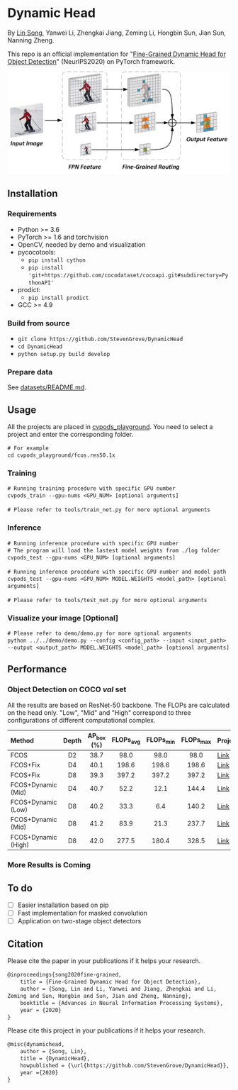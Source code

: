 # Dynamic Head
By [Lin Song](https://linsong.me), Yanwei Li, Zhengkai Jiang, Zeming Li, Hongbin Sun, Jian Sun, Nanning Zheng.

This repo is an official implementation for "[Fine-Grained Dynamic Head for Object Detection](https://proceedings.neurips.cc/paper/2020/file/7f6caf1f0ba788cd7953d817724c2b6e-Paper.pdf)" (NeurIPS2020) on PyTorch framework. 

<img src="demo/introduction.png" alt="introduce image"  />

## Installation
### Requirements
- Python >= 3.6
- PyTorch >= 1.6 and torchvision
- OpenCV, needed by demo and visualization
- pycocotools: 
	- `pip install cython`
	- `pip install 'git+https://github.com/cocodataset/cocoapi.git#subdirectory=PythonAPI'`
- prodict:
  - `pip install prodict`
- GCC >= 4.9

### Build from source
- `git clone https://github.com/StevenGrove/DynamicHead`
- `cd DynamicHead`
- `python setup.py build develop`
### Prepare data
See [datasets/README.md](datasets/README.md).

## Usage
All the projects are placed in  [cvpods_playground](cvpods_playground). You need to select a project and enter the corresponding folder.
```
# For example
cd cvpods_playground/fcos.res50.1x
```

### Training
```
# Running training procedure with specific GPU number
cvpods_train --gpu-nums <GPU_NUM> [optional arguments]

# Please refer to tools/train_net.py for more optional arguments
```

### Inference
```
# Running inference procedure with specific GPU number
# The program will load the lastest model weights from ./log folder
cvpods_test --gpu-nums <GPU_NUM> [optional arguments]

# Running inference procedure with specific GPU number and model path
cvpods_test --gpu-nums <GPU_NUM> MODEL.WEIGHTS <model_path> [optional arguments]

# Please refer to tools/test_net.py for more optional arguments
```

### Visualize your image [Optional]
```
# Please refer to demo/demo.py for more optional arguments
python ../../demo/demo.py --config <config_path> --input <input_path> --output <output_path> MODEL.WEIGHTS <model_path> [optional arguments]
```

## Performance

### Object Detection on COCO *val* set

All the results are based on ResNet-50 backbone. The FLOPs are calculated on the head only. "Low", "Mid" and "High" correspond to three configurations of different computational complex.

 Method | Depth | AP<sub>box</sub> (%) |  FLOPs<sub>avg</sub>  |  FLOPs<sub>min</sub>  |  FLOPs<sub>max</sub>  | Project | Model
:--|:--:|:--:|:--:|:--:|:--:|---|---
 FCOS | D2 | 38.7 | 98.0 | 98.0 | 98.0 | [Link](cvpods_playground/fcos.res50.1x) | [GoogleDrive](https://drive.google.com/file/d/1kEFincT--62oUj3Bu17VY75KpKg59W9u/view?usp=sharing) 
 FCOS+Fix | D4 | 40.1 | 198.6 | 198.6 | 198.6 | [Link](cvpods_playground/fcos.res50.1x.fix.d4) | [GoogleDrive](https://drive.google.com/file/d/1Ii173iIYmsjSTan5KFvNU4l8x0JxnWXW/view?usp=sharing) 
 FCOS+Fix | D8 | 39.3 | 397.2 | 397.2 | 397.2 | [Link](cvpods_playground/fcos.res50.1x.fix.d8) | [GoogleDrive](https://drive.google.com/file/d/12m05jYOdyV73e_FPs_pUFCsIlM7DvIxI/view?usp=sharing) 
 FCOS+Dynamic (Mid) | D4 | 40.7 | 52.2 | 12.1 | 144.4 | [Link](cvpods_playground/fcos.res50.1x.dynamic.d4.lambda-0_1) | [GoogleDrive](https://drive.google.com/file/d/1GJrkSgNgmbEnAae0AmhbxknODqAFJv__/view?usp=sharing) 
 FCOS+Dynamic (Low) | D8 | 40.2 | 33.3 | 6.4 | 140.2 | [Link](cvpods_playground/fcos.res50.1x.dynamic.d8.lambda-0_8) | [GoogleDrive](https://drive.google.com/file/d/1DY80O2Ww-HaaIz6SWaBTwL7OtXFcPvYX/view?usp=sharing) 
 FCOS+Dynamic (Mid) | D8 | 41.2 | 83.9 | 21.3 | 237.7 | [Link](cvpods_playground/fcos.res50.1x.dynamic.d8.lambda-0_1) | [GoogleDrive](https://drive.google.com/file/d/1K5vjCkqoHhqIsIeanfhrNU4MaBfbcWpi/view?usp=sharing) 
 FCOS+Dynamic (High) | D8 | 42.0 | 277.5 | 180.4 | 328.5 | [Link](cvpods_playground/fcos.res50.1x.dynamic.d8.lambda-0) | [GoogleDrive](https://drive.google.com/file/d/1AKrB7vb3R_xrg-8c7kyx6GYvOemO06-4/view?usp=sharing) 

### More Results is Coming


## To do
- [ ] Easier installation based on pip
- [ ] Fast implementation for masked convolution
- [ ] Application on two-stage object detectors

## Citation

Please cite the paper in your publications if it helps your research.

```
@inproceedings{song2020fine-grained,
    title = {Fine-Grained Dynamic Head for Object Detection},
    author = {Song, Lin and Li, Yanwei and Jiang, Zhengkai and Li, Zeming and Sun, Hongbin and Sun, Jian and Zheng, Nanning},
    booktitle = {Advances in Neural Information Processing Systems},
    year = {2020}
}
```

Please cite this project in your publications if it helps your research.
```
@misc{dynamichead,
    author = {Song, Lin},
    title = {DynamicHead},
    howpublished = {\url{https://github.com/StevenGrove/DynamicHead}},
    year ={2020}
}
```
